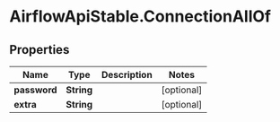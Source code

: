 # AirflowApiStable.ConnectionAllOf

## Properties

Name | Type | Description | Notes
------------ | ------------- | ------------- | -------------
**password** | **String** |  | [optional] 
**extra** | **String** |  | [optional] 



